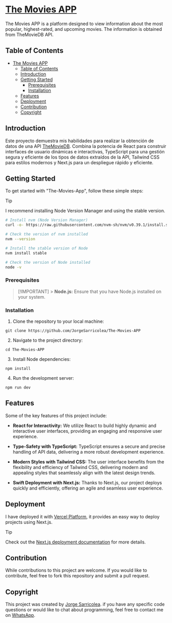 # [The Movies APP](https://the-movies-app-mocha.vercel.app)

The Movies APP is a platform designed to view information about the most popular, highest-rated, and upcoming movies. The information is obtained from TheMovieDB API.

## Table of Contents

- [The Movies APP](#the-movies-app)
  - [Table of Contents](#table-of-contents)
  - [Introduction](#introduction)
  - [Getting Started](#getting-started)
    - [Prerequisites](#prerequisites)
    - [Installation](#installation)
  - [Features](#features)
  - [Deployment](#deployment)
  - [Contribution](#contribution)
  - [Copyright](#copyright)

## Introduction

Este proyecto demuestra mis habilidades para realizar la obtención de datos de una API [TheMovieDB](https://www.themoviedb.org). Combina la potencia de React para construir interfaces de usuario dinámicas e interactivas, TypeScript para una gestión segura y eficiente de los tipos de datos extraídos de la API, Tailwind CSS para estilos modernos y Next.js para un despliegue rápido y eficiente.

## Getting Started

To get started with "The-Movies-App", follow these simple steps:

> [!TIP]
> I recommend installing Node Version Manager and using the stable version.

```bash
# Install nvm (Node Version Manager)
curl -o- https://raw.githubusercontent.com/nvm-sh/nvm/v0.39.1/install.sh | bash

# Check the version of nvm installed
nvm --version

# Install the stable version of Node
nvm install stable

# Check the version of Node installed
node -v
```

### Prerequisites

> [!IMPORTANT] > **Node.js:** Ensure that you have Node.js installed on your system.

### Installation

1. Clone the repository to your local machine:

```
git clone https://github.com/JorgeSarricolea/The-Movies-APP
```

2. Navigate to the project directory:

```
cd The-Movies-APP
```

3. Install Node dependencies:

```
npm install
```

4. Run the development server:

```
npm run dev
```

## Features

Some of the key features of this project include:

- **React for Interactivity:** We utilize React to build highly dynamic and interactive user interfaces, providing an engaging and responsive user experience.

- **Type-Safety with TypeScript:** TypeScript ensures a secure and precise handling of API data, delivering a more robust development experience.

- **Modern Styles with Tailwind CSS:** The user interface benefits from the flexibility and efficiency of Tailwind CSS, delivering modern and appealing styles that seamlessly align with the latest design trends.

- **Swift Deployment with Next.js:** Thanks to Next.js, our project deploys quickly and efficiently, offering an agile and seamless user experience.


## Deployment

I have deployed it with [Vercel Platform](https://vercel.com/new?utm_medium=default-template&filter=next.js&utm_source=create-next-app&utm_campaign=create-next-app-readme), it provides an easy way to deploy projects using Next.js.

> [!TIP]
> Check out the [Next.js deployment documentation](https://nextjs.org/docs/deployment) for more details.

## Contribution

While contributions to this project are welcome. If you would like to contribute, feel free to fork this repository and submit a pull request.

## Copyright

This project was created by [Jorge Sarricolea](https://jorgesarricolea.com). if you have any specific code questions or would like to chat about programming, feel free to contact me on [WhatsApp](https://wa.me/529381095593).
